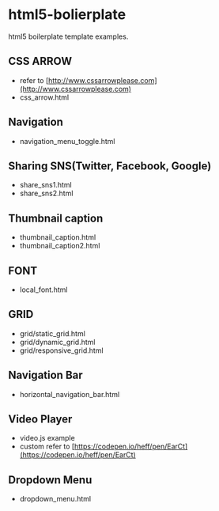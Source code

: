 # html5-bolierplate
html5 boilerplate template examples.

## CSS ARROW
- refer to [http://www.cssarrowplease.com](http://www.cssarrowplease.com)
- css_arrow.html

## Navigation
- navigation_menu_toggle.html

## Sharing SNS(Twitter, Facebook, Google)
- share_sns1.html
- share_sns2.html

## Thumbnail caption
- thumbnail_caption.html
- thumbnail_caption2.html

## FONT
- local_font.html

## GRID
- grid/static_grid.html
- grid/dynamic_grid.html
- grid/responsive_grid.html

## Navigation Bar
- horizontal_navigation_bar.html

## Video Player
- video.js example
- custom refer to [https://codepen.io/heff/pen/EarCt](https://codepen.io/heff/pen/EarCt)

## Dropdown Menu
- dropdown_menu.html